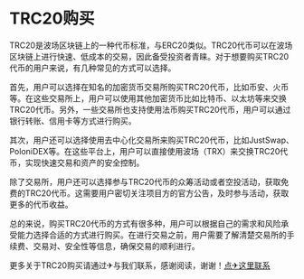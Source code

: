 # TRC20购买

TRC20是波场区块链上的一种代币标准，与ERC20类似。TRC20代币可以在波场区块链上进行快速、低成本的交易，因此备受投资者青睐。对于想要购买TRC20代币的用户来说，有几种常见的方式可以选择。

首先，用户可以选择在知名的加密货币交易所购买TRC20代币，比如币安、火币等。在这些交易所上，用户可以使用其他加密货币比如比特币、以太坊等来交换TRC20代币。另外，一些交易所也支持使用法币购买TRC20代币，用户可以通过银行转账、信用卡等方式进行购买。

其次，用户还可以选择使用去中心化交易所来购买TRC20代币，比如JustSwap、PoloniDEX等。在这些平台上，用户可以直接使用波场（TRX）来交换TRC20代币，实现快速交易和资产的安全控制。

除了交易所，用户还可以选择参与TRC20代币的众筹活动或者空投活动，获取免费的TRC20代币。这需要用户密切关注项目方的官方公告，及时参与活动，获取更多的代币收益。

总的来说，购买TRC20代币的方式有很多种，用户可以根据自己的需求和风险承受能力选择合适的方式进行购买。在进行交易之前，用户需要了解清楚交易所的手续费、交易对、安全性等信息，确保交易的顺利进行。

更多关于TRC20购买请通过✈与我们联系，感谢阅读，谢谢！[点✈这里联系](https://trx.tw)